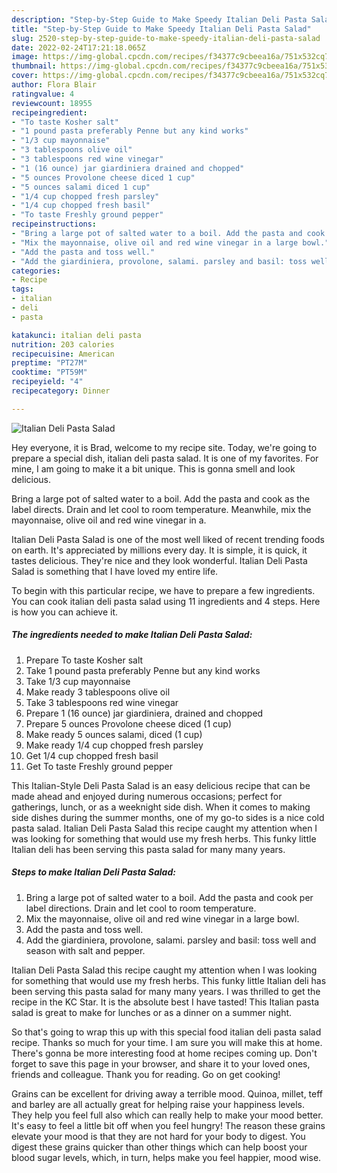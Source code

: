 ```yaml
---
description: "Step-by-Step Guide to Make Speedy Italian Deli Pasta Salad"
title: "Step-by-Step Guide to Make Speedy Italian Deli Pasta Salad"
slug: 2520-step-by-step-guide-to-make-speedy-italian-deli-pasta-salad
date: 2022-02-24T17:21:18.065Z
image: https://img-global.cpcdn.com/recipes/f34377c9cbeea16a/751x532cq70/italian-deli-pasta-salad-recipe-main-photo.jpg
thumbnail: https://img-global.cpcdn.com/recipes/f34377c9cbeea16a/751x532cq70/italian-deli-pasta-salad-recipe-main-photo.jpg
cover: https://img-global.cpcdn.com/recipes/f34377c9cbeea16a/751x532cq70/italian-deli-pasta-salad-recipe-main-photo.jpg
author: Flora Blair
ratingvalue: 4
reviewcount: 18955
recipeingredient:
- "To taste Kosher salt"
- "1 pound pasta preferably Penne but any kind works"
- "1/3 cup mayonnaise"
- "3 tablespoons olive oil"
- "3 tablespoons red wine vinegar"
- "1 (16 ounce) jar giardiniera drained and chopped"
- "5 ounces Provolone cheese diced 1 cup"
- "5 ounces salami diced 1 cup"
- "1/4 cup chopped fresh parsley"
- "1/4 cup chopped fresh basil"
- "To taste Freshly ground pepper"
recipeinstructions:
- "Bring a large pot of salted water to a boil. Add the pasta and cook per label directions. Drain and let cool to room temperature."
- "Mix the mayonnaise, olive oil and red wine vinegar in a large bowl."
- "Add the pasta and toss well."
- "Add the giardiniera, provolone, salami. parsley and basil: toss well and season with salt and pepper."
categories:
- Recipe
tags:
- italian
- deli
- pasta

katakunci: italian deli pasta 
nutrition: 203 calories
recipecuisine: American
preptime: "PT27M"
cooktime: "PT59M"
recipeyield: "4"
recipecategory: Dinner

---
```



![Italian Deli Pasta Salad](https://img-global.cpcdn.com/recipes/f34377c9cbeea16a/751x532cq70/italian-deli-pasta-salad-recipe-main-photo.jpg)

Hey everyone, it is Brad, welcome to my recipe site. Today, we're going to prepare a special dish, italian deli pasta salad. It is one of my favorites. For mine, I am going to make it a bit unique. This is gonna smell and look delicious.

Bring a large pot of salted water to a boil. Add the pasta and cook as the label directs. Drain and let cool to room temperature. Meanwhile, mix the mayonnaise, olive oil and red wine vinegar in a.

Italian Deli Pasta Salad is one of the most well liked of recent trending foods on earth. It's appreciated by millions every day. It is simple, it is quick, it tastes delicious. They're nice and they look wonderful. Italian Deli Pasta Salad is something that I have loved my entire life.


To begin with this particular recipe, we have to prepare a few ingredients. You can cook italian deli pasta salad using 11 ingredients and 4 steps. Here is how you can achieve it.

<!--inarticleads1-->

##### The ingredients needed to make Italian Deli Pasta Salad:

1. Prepare To taste Kosher salt
1. Take 1 pound pasta preferably Penne but any kind works
1. Take 1/3 cup mayonnaise
1. Make ready 3 tablespoons olive oil
1. Take 3 tablespoons red wine vinegar
1. Prepare 1 (16 ounce) jar giardiniera, drained and chopped
1. Prepare 5 ounces Provolone cheese diced (1 cup)
1. Make ready 5 ounces salami, diced (1 cup)
1. Make ready 1/4 cup chopped fresh parsley
1. Get 1/4 cup chopped fresh basil
1. Get To taste Freshly ground pepper


This Italian-Style Deli Pasta Salad is an easy delicious recipe that can be made ahead and enjoyed during numerous occasions; perfect for gatherings, lunch, or as a weeknight side dish. When it comes to making side dishes during the summer months, one of my go-to sides is a nice cold pasta salad. Italian Deli Pasta Salad this recipe caught my attention when I was looking for something that would use my fresh herbs. This funky little Italian deli has been serving this pasta salad for many many years. 

<!--inarticleads2-->

##### Steps to make Italian Deli Pasta Salad:

1. Bring a large pot of salted water to a boil. Add the pasta and cook per label directions. Drain and let cool to room temperature.
1. Mix the mayonnaise, olive oil and red wine vinegar in a large bowl.
1. Add the pasta and toss well.
1. Add the giardiniera, provolone, salami. parsley and basil: toss well and season with salt and pepper.


Italian Deli Pasta Salad this recipe caught my attention when I was looking for something that would use my fresh herbs. This funky little Italian deli has been serving this pasta salad for many many years. I was thrilled to get the recipe in the KC Star. It is the absolute best I have tasted! This Italian pasta salad is great to make for lunches or as a dinner on a summer night. 

So that's going to wrap this up with this special food italian deli pasta salad recipe. Thanks so much for your time. I am sure you will make this at home. There's gonna be more interesting food at home recipes coming up. Don't forget to save this page in your browser, and share it to your loved ones, friends and colleague. Thank you for reading. Go on get cooking!

Grains can be excellent for driving away a terrible mood. Quinoa, millet, teff and barley are all actually great for helping raise your happiness levels. They help you feel full also which can really help to make your mood better. It's easy to feel a little bit off when you feel hungry! The reason these grains elevate your mood is that they are not hard for your body to digest. You digest these grains quicker than other things which can help boost your blood sugar levels, which, in turn, helps make you feel happier, mood wise.
